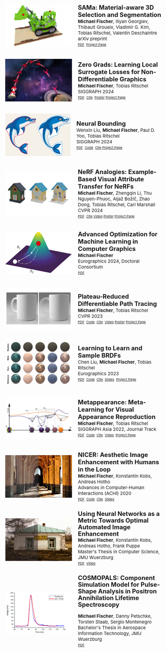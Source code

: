 <ul>

  <li style="display: flex; justify-content: left; align-items: center; margin: 0 0 0 -38px;">
    <img src='/assets/images/sama/thumbnail.png' style="height: 140px; width: 220px;"/>
    <p style="margin: 0 0 0 20px;"> <span style="font-size: 20px;"><b>SAMa: Material-aware 3D Selection and Segmentation</b></span>
    <br style="display: block; margin-top: -3px">
    <span style="font-size: 15px;"><b>Michael Fischer</b>,
          <a style="text-decoration:none; color:inherit;" href="https://iliyan.com/">Iliyan Georgiev</a>,
          <a style="text-decoration:none; color:inherit;" href="https://imagine.enpc.fr/~groueixt/">Thibault Groueix</a>,
          <a style="text-decoration:none; color:inherit;" href="https://research.adobe.com/person/vladimir-kim/">Vladimir G. Kim</a>,
          <a style="text-decoration:none; color:inherit;" href="https://www.homepages.ucl.ac.uk/~ucactri/">Tobias Ritschel</a>,
          <a style="text-decoration:none; color:inherit;" href="https://valentin.deschaintre.fr/">Valentin Deschaintre</a>
      </span> <br>
      <span style="font-size: 15px;">arXiv preprint<br></span>
      <span style="font-size: 11px;">
        <a class="mybutton" href="https://arxiv.org/abs/2411.19322">PDF</a>&nbsp;
        <a class="mybutton" href="/sama">Project Page</a>
      </span>
    </p>
  </li>

  <li style="display: flex; justify-content: left; align-items: center; margin: 40px 0 0 -38px;">
    <img src='/assets/images/zerograds/thumbnail2.png' style="height: 140px; width: 220px;"/>
    <p style="margin: 0 0 0 20px;"> <span style="font-size: 20px;"><b>Zero Grads: Learning Local Surrogate Losses for Non-Differentiable Graphics</b></span>
    <br style="display: block; margin-top: -3px">
    <span style="font-size: 15px;"><b>Michael Fischer</b>,
          <a style="text-decoration:none; color:inherit;" href="https://www.homepages.ucl.ac.uk/~ucactri/">Tobias Ritschel</a>
      </span> <br>
      <span style="font-size: 15px;">SIGGRAPH 2024<br></span>
      <span style="font-size: 11px;">
        <a class="mybutton" href="https://dl.acm.org/doi/10.1145/3658173">PDF</a>&nbsp;
        <a class="mybutton" href="https://scholar.googleusercontent.com/scholar.bib?q=info:z0yMrTiYKH0J:scholar.google.com/&output=citation&scisdr=ClEweelTEJrS_aWRUHc:AFWwaeYAAAAAZxKXSHct8sQaDv0L2PWNKEYH004&scisig=AFWwaeYAAAAAZxKXSEGS4nyKC1vJZqYVJj_EBys&scisf=4&ct=citation&cd=-1&hl=en">Cite</a>&nbsp;
        <a class="mybutton" href="/assets/zerograds_poster.pdf" download="ZeroGrads_poster.pdf">Poster</a>
        <a class="mybutton" href="/zerograds">Project Page</a>
      </span> </p>
  </li>

  <li style="display: flex; justify-content: left; align-items: center; margin: 40px 0 0 -38px;">
    <img src='/assets/images/neuralbounding/thumbnail.png' style="height: 140px; width: 220px;"/>
    <p style="margin: 0 0 0 20px;"> <span style="font-size: 20px;"><b>Neural Bounding</b></span>
    <br style="display: block; margin-top: -3px">
    <span style="font-size: 15px;">
          <a style="text-decoration:none; color:inherit;" href="https://wenxin-liu.github.io/">Wenxin Liu</a>,
          <b>Michael Fischer</b>,
          <a style="text-decoration:none; color:inherit;" href="https://www.bbk.ac.uk/our-staff/profile/9207488/paul-yoo">Paul D. Yoo</a>,
          <a style="text-decoration:none; color:inherit;" href="https://www.homepages.ucl.ac.uk/~ucactri/">Tobias Ritschel</a>
      </span> <br>
      <span style="font-size: 15px;">SIGGRAPH 2024<br></span>
      <span style="font-size: 11px;">
        <a class="mybutton" href="https://arxiv.org/abs/2310.06822">PDF</a>&nbsp;
        <a class="mybutton" href="https://github.com/wenxin-liu/neural_bounding">Code</a>&nbsp;
        <a class="mybutton" href="https://scholar.google.com/scholar?hl=en&as_sdt=0%2C5&q=https%3A%2F%2Farxiv.org%2Fabs%2F2310.06822&btnG=">Cite</a>
        <a class="mybutton" href="https://wenxin-liu.github.io/neural_bounding/">Project Page</a>
      </span> </p>
  </li>

  <li style="display: flex; justify-content: left; align-items: center; margin: 40px 0 0 -38px;">
    <img src='/assets/images/nerf_analogies/nerfanalogies_thumb1.png' style="height: 140px; width: 220px;"/>
    <p style="margin: 0 0 0 20px;"> <span style="font-size: 20px;"><b> NeRF Analogies: Example-Based Visual Attribute Transfer for NeRFs </b></span>
    <br style="display: block; margin-top: -3px">
    <span style="font-size: 15px;">
          <b>Michael Fischer</b>,
          <a style="text-decoration:none; color:inherit;" href="https://scholar.google.com/citations?user=Nxc2RbQAAAAJ&hl=en&oi=ao">Zhengqin Li</a>,
          <a style="text-decoration:none; color:inherit;" href="https://www.monkeyoverflow.com/">Thu Nguyen-Phuoc</a>,
          <a style="text-decoration:none; color:inherit;" href="https://aljazbozic.github.io/">Aljaž Božič</a>,
          <a style="text-decoration:none; color:inherit;" href="http://flycooler.com/">Zhao Dong</a>,
          <a style="text-decoration:none; color:inherit;" href="https://www.homepages.ucl.ac.uk/~ucactri/">Tobias Ritschel</a>,
          <a style="text-decoration:none; color:inherit;" href="https://scholar.google.com/citations?user=xWD7ZRkAAAAJ&hl=en">Carl Marshall</a>
      </span> <br>
      <span style="font-size: 15px;">CVPR 2024<br></span>
      <span style="font-size: 11px;">
        <a class="mybutton" href="https://arxiv.org/abs/2402.08622">PDF</a>&nbsp;
        <a class="mybutton" href="https://scholar.google.com/scholar?hl=en&as_sdt=0%2C5&q=https%3A%2F%2Farxiv.org%2Fabs%2F2402.08622&btnG=">Cite</a>
        <a class="mybutton" href="https://youtu.be/Yghst5lrBeQ">Video</a>
        <a class="mybutton" href="/assets/nerfanalogies_poster.pdf" download="NerfAnalogies_poster.pdf">Poster</a>
        <a class="mybutton" href="/nerf_analogies">Project Page</a>
      </span> </p>
  </li>

  <li style="display: flex; justify-content: left; align-items: center; margin: 40px 0 0 -38px;">
    <img src='/assets/images/news/200x200/egdc24.png' style="height: 140px; width: 220px;"/>
    <p style="margin: 0 0 0 20px;"> <span style="font-size: 20px;"><b>Advanced Optimization for Machine Learning in Computer Graphics</b></span>
    <br style="display: block; margin-top: -3px">
    <span style="font-size: 15px;">
          <b>Michael Fischer</b>
      </span> <br>
      <span style="font-size: 15px;">Eurographics 2024, Doctoral Consortium<br></span>
      <span style="font-size: 11px;">
        <a class="mybutton" href="/assets/EG24_DCSubmission.pdf">PDF</a>&nbsp;
      </span> </p>
  </li>  

  <li style="display: flex; justify-content: left; align-items: center; margin: 40px 0 0 -38px;">
    <img src='/assets/images/prdpt/thumbnail.png' style="height: 140px; width: 220px;"/>
    <p style="margin: 0 0 0 20px;"> <span style="font-size: 20px;"><b>Plateau-Reduced Differentiable Path Tracing</b></span> <br>
      <span style="font-size: 15px;"><b>Michael Fischer</b>,
          <a style="text-decoration:none; color:inherit;" href="https://www.homepages.ucl.ac.uk/~ucactri/">Tobias Ritschel</a>
      </span> <br>
      <span style="font-size: 15px;">CVPR 2023<br></span>
      <span style="font-size: 11px;">
        <a class="mybutton" href="https://arxiv.org/abs/2211.17263">PDF</a>&nbsp;
        <a class="mybutton" href="https://github.com/mfischer-ucl/prdpt">Code</a>&nbsp;
        <a class="mybutton" href="https://scholar.google.com/scholar?hl=en&as_sdt=0%2C5&q=https%3A%2F%2Farxiv.org%2Fabs%2F2211.17263&btnG=">Cite</a>&nbsp;
        <a class="mybutton" href="https://youtu.be/KJlJbqJ4wwY">Video</a>
        <a class="mybutton" href="/assets/prdpt_poster.pdf" download="PRDPT_poster.pdf">Poster</a>
        <a class="mybutton" href="/prdpt">Project Page</a>
      </span>
    </p>
  </li>

  <li style="display: flex; justify-content: left; align-items: center; margin: 40px 0 0 -38px;">
    <img src='/assets/images/learning2learn/thumbnail.png' style="height: 140px; width: 220px;"/>
    <p style="margin: 0 0 0 20px;"> <span style="font-size: 20px;"><b>Learning to Learn and Sample BRDFs</b></span> <br>
      <span style="font-size: 15px;"><a style="text-decoration:none; color:inherit;" href="https://ryushinn.github.io/">Chen Liu</a>, <b>Michael Fischer</b>,
          <a style="text-decoration:none; color:inherit;" href="https://www.homepages.ucl.ac.uk/~ucactri/">Tobias Ritschel</a>
      </span> <br>
      <span style="font-size: 15px;">Eurographics 2023<br></span>
      <span style="font-size: 11px;">
        <a class="mybutton" href="https://arxiv.org/abs/2210.03510">PDF</a>&nbsp;
        <a class="mybutton" href="https://github.com/ryushinn/meta-sampling">Code</a>&nbsp;
        <a class="mybutton" href="https://scholar.google.com/scholar?hl=en&as_sdt=0%2C5&q=https%3A%2F%2Farxiv.org%2Fabs%2F2210.03510&btnG=">Cite</a>&nbsp;
        <a class="mybutton" href="https://ryushinn.github.io/assets/publications/metasampling/slide_metasampling.pdf">Slides</a>&nbsp;
        <a class="mybutton" href="https://ryushinn.github.io/metasampling">Project Page</a>&nbsp;
      </span>
    </p>
  </li>

  <li style="display: flex; justify-content: left; align-items: center; margin: 40px 0 0 -38px;">
      <img src='/assets/images/metappearance/thumbnail.png' style="height: 140px; width: 220px;"/>
      <p style="margin: 0 0 0 20px;"> <span style="font-size: 20px;"><b>Metappearance: Meta-Learning for Visual Appearance Reproduction</b></span> <br>
        <span style="font-size: 15px;"><b>Michael Fischer</b>,
            <a style="text-decoration:none; color:inherit;" href="https://www.homepages.ucl.ac.uk/~ucactri/">Tobias Ritschel</a>
        </span> <br>
        <span style="font-size: 15px;">SIGGRAPH Asia 2022, Journal Track<br></span>
        <span style="font-size: 11px;">
          <a class="mybutton" href="https://arxiv.org/abs/2204.08993">PDF</a>&nbsp;
          <a class="mybutton" href="https://github.com/mfischer-ucl/metappearance">Code</a>&nbsp;
          <a class="mybutton" href="https://github.com/mfischer-ucl/metappearance#citation">Cite</a>&nbsp;
          <a class="mybutton" href="https://youtu.be/6wTf9vAbfTM">Video</a>&nbsp;
          <a class="mybutton" href="/metappearance">Project Page</a>
        </span>
      </p>
  </li>

  <li style="display: flex; justify-content: left; align-items: center; margin: 40px 0 0 -38px;">
    <img src='/assets/images/nicer_thumb2.png' style="height: 140px; width: 220px;"/>
    <p style="margin: 0 0 0 20px;"> <span style="font-size: 20px;"><b>NICER: Aesthetic Image Enhancement with Humans in the Loop</b></span> <br>
      <span style="font-size: 15px;"><b>Michael Fischer</b>,
        <a style="text-decoration:none; color:inherit;" href="https://www.informatik.uni-wuerzburg.de/datascience/staff/kobs">Konstantin Kobs</a>,
        <a style="text-decoration:none; color:inherit;" href="https://www.informatik.uni-wuerzburg.de/datascience/staff/hotho">Andreas Hotho</a>
      </span> <br>
      <span style="font-size: 15px;">Advances in Computer-Human Interactions (ACHI) 2020 <br></span>
      <span style="font-size: 11px;">
        <a class="mybutton" href="https://arxiv.org/abs/2012.01778">PDF</a>&nbsp;
        <a class="mybutton" href="https://github.com/mr-Mojo/NICER">Code</a>&nbsp;
        <a class="mybutton" href="https://github.com/mr-Mojo/NICER#bibtex">Cite</a>&nbsp;
        <a class="mybutton" href="https://pdfs.semanticscholar.org/cfd1/c8d27b6b2d729ff6cd06c07726c1a1adc1b9.pdf">Slides</a>
      </span>
    </p>
  </li>

  <li style="display: flex; justify-content: left; align-items: center; margin: 40px 0 0 -38px;">
    <img src='/assets/images/thumb_msc2.png' style="height: 140px; width: 220px;"/>
    <p style="margin: 0 0 0 20px;"> <span style="font-size: 20px; display: block; margin-top: -10px; line-height: 22px"><b>Using Neural Networks as a Metric Towards Optimal Automated Image Enhancement</b></span>
    <span style="font-size: 15px;"><b>Michael Fischer</b>,
      <a style="text-decoration:none; color:inherit;" href="https://www.informatik.uni-wuerzburg.de/datascience/staff/kobs">Konstantin Kobs</a>,
      <a style="text-decoration:none; color:inherit;" href="https://www.informatik.uni-wuerzburg.de/datascience/staff/hotho">Andreas Hotho</a>,
      <a style="text-decoration:none; color:inherit;" href="https://www.informatik.uni-wuerzburg.de/is/mitarbeiter/puppe-frank">Frank Puppe</a>
    </span> <br>
    <span style="font-size: 15px;">Master's Thesis in Computer Science, JMU Wuerzburg</span> <br>
    <span style="font-size: 11px;">
      <a class="mybutton" href="/assets/msc_thesis.pdf" download="msc_michaelFischer.pdf">PDF</a>&nbsp;
      <a class="mybutton" href="https://www.youtube.com/watch?v=7DkAy7NYcu0">Video</a>
    </span> </p>
  </li>

  <li style="display: flex; justify-content: left; align-items: center; margin: 40px 0 0 -38px;">
    <img src='/assets/images/thumb_bsc.png' style="height: 140px; width: 220px;"/>
    <p style="margin: 0 0 0 20px;"> <span style="font-size: 20px; display: block; margin-top: -10px; line-height: 22px"><b>COSMOPALS: Component Simulation Model for Pulse-Shape Analysis in Positron Annihilation Lifetime Spectroscopy</b></span>
    <br style="display: block; margin-top: -3px">
    <span style="font-size: 15px;"><b>Michael Fischer</b>,
      Danny Petschke,
      <a style="text-decoration:none; color:inherit;" href="https://www.chemie.uni-wuerzburg.de/matsyn/mitarbeiter/wissenschaftliches-personal/dr-habil-torsten-em-staab/">Torsten Staab</a>,
      <a style="text-decoration:none; color:inherit;" href="https://www.informatik.uni-wuerzburg.de/aerospaceinfo/mitarbeiter/montenegro/">Sergio Montenegro</a></span>
    <br style="display: block; margin-top: -3px">
    <span style="font-size: 15px;">Bachelor's Thesis in Aerospace Information Technology, JMU Wuerzburg</span>
    <br style="display: block; margin-top: -3px">
    <span style="font-size: 11px;">
      <a class="mybutton" href="/assets/bsc_thesis.pdf" download="bsc_michaelFischer.pdf">PDF</a>
    </span> </p>
  </li>
</ul>
